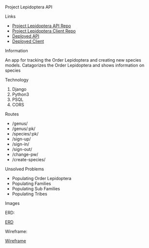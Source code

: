 Project Lepidoptera API

Links

- [Project Lepidoptera API Repo](https://github.com/virulious/project-lepidoptera-api)
- [Project Lepidoptera Client Repo](https://github.com/virulious/project-lepidoptera-client)
- [Deployed API](https://lepidoptera.herokuapp.com/)
- [Deployed Client](https://virulious.github.io/project-lepidoptera-client/#/)

Information

An app for tracking the Order Lepidoptera and creating new species models.
Catagorizes the Order Lepidoptera and shows information on species


Technology

1. Django
2. Python3
2. PSQL
3. CORS

Routes

- /genus/
- /genus/:pk/
- /species/:pk/
- /sign-up/
- /sign-in/
- /sign-out/
- /change-pw/
- /create-species/

Unsolved Problems

- Populating Order Lepidoptera
- Populating Families
- Populating Sub Families
- Populating Tribes

Images

ERD:

[ERD](https://imgur.com/a/HmzECFI)

Wireframe:

[Wireframe](https://imgur.com/a/Iyy9msw)
